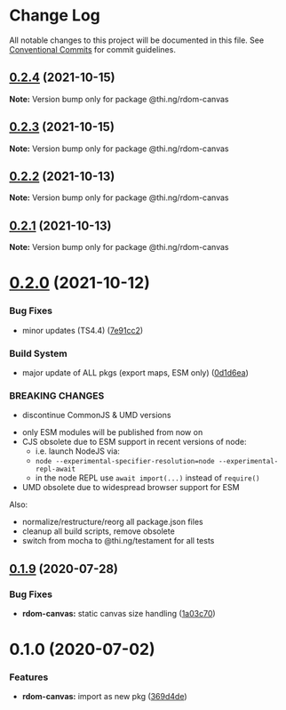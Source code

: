 # Change Log

All notable changes to this project will be documented in this file.
See [Conventional Commits](https://conventionalcommits.org) for commit guidelines.

## [0.2.4](https://github.com/thi-ng/umbrella/compare/@thi.ng/rdom-canvas@0.2.3...@thi.ng/rdom-canvas@0.2.4) (2021-10-15)

**Note:** Version bump only for package @thi.ng/rdom-canvas





## [0.2.3](https://github.com/thi-ng/umbrella/compare/@thi.ng/rdom-canvas@0.2.2...@thi.ng/rdom-canvas@0.2.3) (2021-10-15)

**Note:** Version bump only for package @thi.ng/rdom-canvas





## [0.2.2](https://github.com/thi-ng/umbrella/compare/@thi.ng/rdom-canvas@0.2.1...@thi.ng/rdom-canvas@0.2.2) (2021-10-13)

**Note:** Version bump only for package @thi.ng/rdom-canvas





## [0.2.1](https://github.com/thi-ng/umbrella/compare/@thi.ng/rdom-canvas@0.2.0...@thi.ng/rdom-canvas@0.2.1) (2021-10-13)

**Note:** Version bump only for package @thi.ng/rdom-canvas





# [0.2.0](https://github.com/thi-ng/umbrella/compare/@thi.ng/rdom-canvas@0.1.60...@thi.ng/rdom-canvas@0.2.0) (2021-10-12)


### Bug Fixes

* minor updates (TS4.4) ([7e91cc2](https://github.com/thi-ng/umbrella/commit/7e91cc2b20371d6969f29ec40393d64efb3d9375))


### Build System

* major update of ALL pkgs (export maps, ESM only) ([0d1d6ea](https://github.com/thi-ng/umbrella/commit/0d1d6ea9fab2a645d6c5f2bf2591459b939c09b6))


### BREAKING CHANGES

* discontinue CommonJS & UMD versions

- only ESM modules will be published from now on
- CJS obsolete due to ESM support in recent versions of node:
  - i.e. launch NodeJS via:
  - `node --experimental-specifier-resolution=node --experimental-repl-await`
  - in the node REPL use `await import(...)` instead of `require()`
- UMD obsolete due to widespread browser support for ESM

Also:
- normalize/restructure/reorg all package.json files
- cleanup all build scripts, remove obsolete
- switch from mocha to @thi.ng/testament for all tests






##  [0.1.9](https://github.com/thi-ng/umbrella/compare/@thi.ng/rdom-canvas@0.1.8...@thi.ng/rdom-canvas@0.1.9) (2020-07-28) 

###  Bug Fixes 

- **rdom-canvas:** static canvas size handling ([1a03c70](https://github.com/thi-ng/umbrella/commit/1a03c70e3e9fe6c8b096f78084dc590102d96893)) 

#  0.1.0 (2020-07-02) 

###  Features 

- **rdom-canvas:** import as new pkg ([369d4de](https://github.com/thi-ng/umbrella/commit/369d4de29c0b0c1ff3092126902f1835ac61870e))
